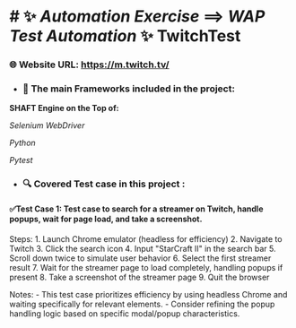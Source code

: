# # ✨ *Automation Exercise* ==> *WAP* *Test Automation* ✨ TwitchTest
### 🌐 Website URL: https://m.twitch.tv/

- ### 📝 The main Frameworks included in the project:
 **SHAFT Engine on the Top of:**

 *Selenium WebDriver*
 
 *Python*
 
 *Pytest*
 - ### 🔍️ Covered Test case in this project :
#### ✅Test Case 1: Test case to search for a streamer on Twitch, handle popups, wait for page load, and take a screenshot.
   Steps:
    1. Launch Chrome emulator (headless for efficiency)
    2. Navigate to Twitch
    3. Click the search icon
    4. Input "StarCraft II" in the search bar
    5. Scroll down twice to simulate user behavior
    6. Select the first streamer result
    7. Wait for the streamer page to load completely, handling popups if present
    8. Take a screenshot of the streamer page
    9. Quit the browser

  Notes:
    - This test case prioritizes efficiency by using headless Chrome and waiting specifically for relevant elements.
    - Consider refining the popup handling logic based on specific modal/popup characteristics.
    

